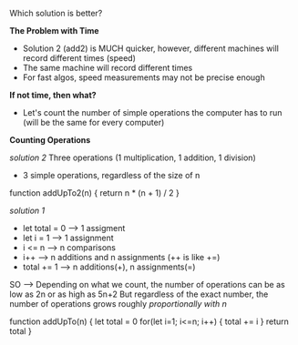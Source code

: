 Which solution is better?


**The Problem with Time**
- Solution 2 (add2) is MUCH quicker, however, different machines will record different times (speed)
- The same machine will record different times
- For fast algos, speed measurements may not be precise enough

**If not time, then what?**
- Let's count the number of simple operations the computer has to run (will be the same for every computer)


**Counting Operations**

*solution 2*
Three operations (1 multiplication, 1 addition, 1 division)
- 3 simple operations, regardless of the size of n

function addUpTo2(n) {
  return n * (n + 1) / 2
}

*solution 1*
- let total = 0 --> 1 assigment
- let i = 1 --> 1 assignment
- i <= n --> n comparisons
- i++ --> n additions and n assignments (++ is like +=)
- total += 1 --> n additions(+), n assignments(=)

SO --> Depending on what we count, the number of operations can be as low as 2n or as high as 5n+2
But regardless of the exact number, the number of operations grows roughly *proportionally with n*

function addUpTo(n) {
  let total = 0
  for(let i=1; i<=n; i++) {
    total += i
  }
  return total
}
